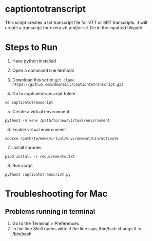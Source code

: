 # captiontotranscript

This script creates a txt transcript file for VTT or SRT transcripts. It will create a transcript for every vtt and/or srt file in the inputted filepath.

# Steps to Run

1. Have python installed
2. Open a command line terminal
3. Download this script
  `git clone https://github.com/dnoneill/captiontotranscript.git`
  
4. Go to captiontotranscript folder

  `cd captiontotranscript`
  
5. Create a virtual environment

  `python3 -m venv /path/to/new/virtual/environment`
  
6. Enable virtual environment

  `source /path/to/new/virtual/environment/bin/activate`
  
7. Install libraries

  `pip3 install -r requirements.txt`
  
8. Run script

  `python3 captiontotranscript.py`
  
# Troubleshooting for Mac
## Problems running in terminal
1. Go to the Terminal > Preferences
2. In the line Shell opens with: if the line says /bin/tsch change it to /bin/bash

  
